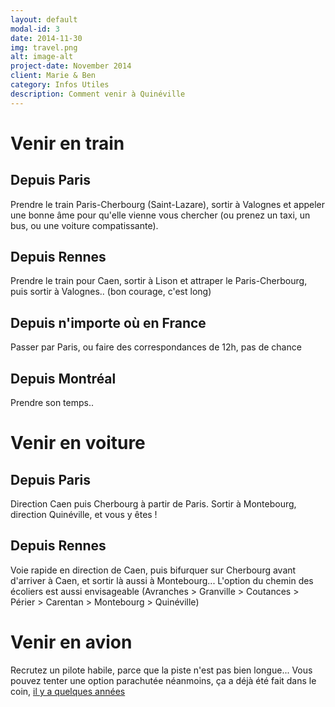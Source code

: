 ```yaml
---
layout: default
modal-id: 3
date: 2014-11-30
img: travel.png
alt: image-alt
project-date: November 2014
client: Marie & Ben
category: Infos Utiles
description: Comment venir à Quinéville
---
```


# Venir en train

## Depuis Paris
Prendre le train Paris-Cherbourg (Saint-Lazare), sortir à Valognes et appeler une bonne âme pour qu'elle vienne vous chercher (ou prenez un taxi, un bus, ou une voiture compatissante).

## Depuis Rennes
Prendre le train pour Caen, sortir à Lison et attraper le Paris-Cherbourg, puis sortir à Valognes.. (bon courage, c'est long)

## Depuis n'importe où en France
Passer par Paris, ou faire des correspondances de 12h, pas de chance

## Depuis Montréal
Prendre son temps..

# Venir en voiture

## Depuis Paris
Direction Caen puis Cherbourg à partir de Paris. Sortir à Montebourg, direction Quinéville, et vous y êtes !

## Depuis Rennes
Voie rapide en direction de Caen, puis bifurquer sur Cherbourg avant d'arriver à Caen, et sortir là aussi à Montebourg... L'option du chemin des écoliers est aussi envisageable (Avranches > Granville > Coutances > Périer > Carentan > Montebourg > Quinéville)

# Venir en avion
Recrutez un pilote habile, parce que la piste n'est pas bien longue... Vous pouvez tenter une option parachutée néanmoins, ça a déjà été fait dans le coin, [il y a quelques années](http://fr.wikipedia.org/wiki/Bataille_de_Normandie)
